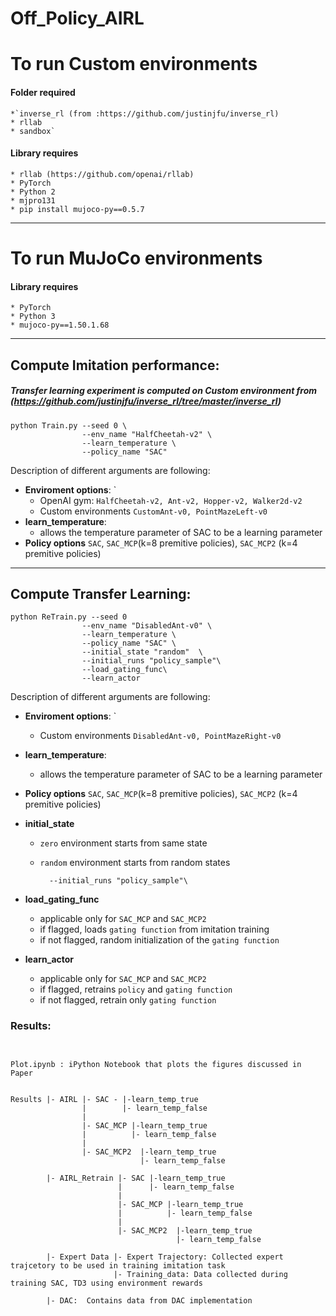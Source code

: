 # Off_Policy_AIRL


# To run Custom environments


#### Folder required  
    *`inverse_rl (from :https://github.com/justinjfu/inverse_rl)
    * rllab
    * sandbox`

#### Library requires
    * rllab (https://github.com/openai/rllab)
    * PyTorch
    * Python 2 
    * mjpro131 
    * pip install mujoco-py==0.5.7 


---

# To run MuJoCo environments

#### Library requires
    * PyTorch
    * Python 3
    * mujoco-py==1.50.1.68 



---
## Compute Imitation performance:


##### Transfer learning experiment is computed on Custom environment from (https://github.com/justinjfu/inverse_rl/tree/master/inverse_rl)
```
python Train.py --seed 0 \
                --env_name "HalfCheetah-v2" \
                --learn_temperature \
                --policy_name "SAC"
```
Description of different arguments are following:

* **Enviroment options**: `
    * OpenAI gym: `HalfCheetah-v2, Ant-v2, Hopper-v2, Walker2d-v2` 
    * Custom environments `CustomAnt-v0, PointMazeLeft-v0`
* **learn_temperature**:
    * allows the temperature parameter of SAC to be a learning parameter
*    **Policy options** `SAC`, `SAC_MCP`(k=8 premitive policies), `SAC_MCP2` (k=4 premitive policies)




---
## Compute Transfer Learning:


```
python ReTrain.py --seed 0 
                --env_name "DisabledAnt-v0" \
                --learn_temperature \
                --policy_name "SAC" \
                --initial_state "random"  \
                --initial_runs "policy_sample"\
                --load_gating_func\
                --learn_actor 
```

Description of different arguments are following:

* **Enviroment options**: `
    * Custom environments `DisabledAnt-v0, PointMazeRight-v0`

* **learn_temperature**:
    * allows the temperature parameter of SAC to be a learning parameter
    
*    **Policy options** `SAC`, `SAC_MCP`(k=8 premitive policies), `SAC_MCP2` (k=4 premitive policies)
*    **initial_state** 
        * `zero` environment starts from same state
        * `random` environment starts from random states

                --initial_runs "policy_sample"\
*    **load_gating_func**
        *    applicable only for `SAC_MCP` and `SAC_MCP2`
        *    if flagged, loads `gating function` from imitation training
        *    if not flagged, random initialization of the `gating function`
*    **learn_actor** 
        *    applicable only for `SAC_MCP` and `SAC_MCP2`
        *   if flagged, retrains `policy` and `gating function`
        *   if not flagged, retrain only `gating function`



### Results:

```


Plot.ipynb : iPython Notebook that plots the figures discussed in Paper


Results |- AIRL |- SAC - |-learn_temp_true
                |        |- learn_temp_false
                |         
                |- SAC_MCP |-learn_temp_true
                |          |- learn_temp_false
                |             
                |- SAC_MCP2  |-learn_temp_true
                             |- learn_temp_false

        |- AIRL_Retrain |- SAC |-learn_temp_true
                        |      |- learn_temp_false
                        | 
                        |- SAC_MCP |-learn_temp_true
                        |          |- learn_temp_false
                        |     
                        |- SAC_MCP2  |-learn_temp_true
                                     |- learn_temp_false
                                     
        |- Expert Data |- Expert Trajectory: Collected expert trajcetory to be used in training imitation task
                       |- Training_data: Data collected during training SAC, TD3 using environment rewards
                       
        |- DAC:  Contains data from DAC implementation
    

```
